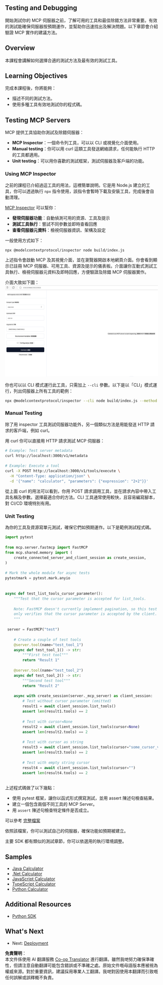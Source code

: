 <!--
CO_OP_TRANSLATOR_METADATA:
{
  "original_hash": "e25bc265a51244a7a2d93b3761543a1f",
  "translation_date": "2025-06-12T22:22:59+00:00",
  "source_file": "03-GettingStarted/08-testing/README.md",
  "language_code": "hk"
}
-->
## Testing and Debugging

開始測試你的 MCP 伺服器之前，了解可用的工具和最佳除錯方法非常重要。有效的測試能確保伺服器按預期運作，並幫助你迅速找出及解決問題。以下章節會介紹驗證 MCP 實作的建議方法。

## Overview

本課程會講解如何選擇合適的測試方法及最有效的測試工具。

## Learning Objectives

完成本課程後，你將能夠：

- 描述不同的測試方法。
- 使用多種工具有效地測試你的程式碼。

## Testing MCP Servers

MCP 提供工具協助你測試及除錯伺服器：

- **MCP Inspector**：一個命令列工具，可以以 CLI 或視覺化介面使用。
- **Manual testing**：你可以用 curl 這類工具發送網絡請求，任何能執行 HTTP 的工具都適用。
- **Unit testing**：可以用你喜歡的測試框架，測試伺服器及客戶端的功能。

### Using MCP Inspector

之前的課程已介紹過這工具的用法，這裡簡單說明。它是用 Node.js 建立的工具，你可以透過執行 `npx` 指令使用，該指令會暫時下載及安裝工具，完成後會自動清理。

[MCP Inspector](https://github.com/modelcontextprotocol/inspector) 可以幫你：

- **發現伺服器功能**：自動偵測可用的資源、工具及提示
- **測試工具執行**：嘗試不同參數並即時查看回應
- **查看伺服器元資料**：檢視伺服器資訊、架構及設定

一般使用方式如下：

```bash
npx @modelcontextprotocol/inspector node build/index.js
```

上述指令會啟動 MCP 及其視覺介面，並在瀏覽器開啟本地網頁介面。你會看到顯示已註冊 MCP 伺服器、可用工具、資源及提示的儀表板。介面讓你互動式測試工具執行、檢視伺服器元資料及即時回應，方便驗證及除錯 MCP 伺服器實作。

介面大致如下圖： ![Inspector](../../../../translated_images/connect.141db0b2bd05f096fb1dd91273771fd8b2469d6507656c3b0c9df4b3c5473929.hk.png)

你也可以以 CLI 模式運行此工具，只需加上 `--cli` 參數。以下是以「CLI」模式運行，列出伺服器上所有工具的範例：

```sh
npx @modelcontextprotocol/inspector --cli node build/index.js --method tools/list
```

### Manual Testing

除了用 inspector 工具測試伺服器功能外，另一個類似方法是用能發送 HTTP 請求的客戶端，例如 curl。

用 curl 你可以直接用 HTTP 請求測試 MCP 伺服器：

```bash
# Example: Test server metadata
curl http://localhost:3000/v1/metadata

# Example: Execute a tool
curl -X POST http://localhost:3000/v1/tools/execute \
  -H "Content-Type: application/json" \
  -d '{"name": "calculator", "parameters": {"expression": "2+2"}}'
```

從上面 curl 的用法可以看到，你用 POST 請求調用工具，並在請求內容中帶入工具名稱及參數。選擇最適合你的方法。CLI 工具通常使用較快，且容易編寫腳本，對 CI/CD 環境特別有用。

### Unit Testing

為你的工具及資源寫單元測試，確保它們如預期運作。以下是範例測試程式碼。

```python
import pytest

from mcp.server.fastmcp import FastMCP
from mcp.shared.memory import (
    create_connected_server_and_client_session as create_session,
)

# Mark the whole module for async tests
pytestmark = pytest.mark.anyio


async def test_list_tools_cursor_parameter():
    """Test that the cursor parameter is accepted for list_tools.

    Note: FastMCP doesn't currently implement pagination, so this test
    only verifies that the cursor parameter is accepted by the client.
    """

 server = FastMCP("test")

    # Create a couple of test tools
    @server.tool(name="test_tool_1")
    async def test_tool_1() -> str:
        """First test tool"""
        return "Result 1"

    @server.tool(name="test_tool_2")
    async def test_tool_2() -> str:
        """Second test tool"""
        return "Result 2"

    async with create_session(server._mcp_server) as client_session:
        # Test without cursor parameter (omitted)
        result1 = await client_session.list_tools()
        assert len(result1.tools) == 2

        # Test with cursor=None
        result2 = await client_session.list_tools(cursor=None)
        assert len(result2.tools) == 2

        # Test with cursor as string
        result3 = await client_session.list_tools(cursor="some_cursor_value")
        assert len(result3.tools) == 2

        # Test with empty string cursor
        result4 = await client_session.list_tools(cursor="")
        assert len(result4.tools) == 2
    
```

上述程式碼做了以下幾點：

- 使用 pytest 框架，讓你以函式形式撰寫測試，並用 assert 陳述句檢查結果。
- 建立一個包含兩個不同工具的 MCP Server。
- 用 `assert` 陳述句檢查特定條件是否成立。

可以參考 [完整檔案](https://github.com/modelcontextprotocol/python-sdk/blob/main/tests/client/test_list_methods_cursor.py)

依照該檔案，你可以測試自己的伺服器，確保功能如預期被建立。

主要 SDK 都有類似的測試章節，你可以依選用的執行環境調整。

## Samples 

- [Java Calculator](../samples/java/calculator/README.md)
- [.Net Calculator](../../../../03-GettingStarted/samples/csharp)
- [JavaScript Calculator](../samples/javascript/README.md)
- [TypeScript Calculator](../samples/typescript/README.md)
- [Python Calculator](../../../../03-GettingStarted/samples/python) 

## Additional Resources

- [Python SDK](https://github.com/modelcontextprotocol/python-sdk)

## What's Next

- Next: [Deployment](/03-GettingStarted/09-deployment/README.md)

**免責聲明**：  
本文件係使用 AI 翻譯服務 [Co-op Translator](https://github.com/Azure/co-op-translator) 進行翻譯。雖然我哋努力確保準確性，但請注意自動翻譯可能包含錯誤或不準確之處。原始文件嘅母語版本應被視為權威來源。對於重要資訊，建議採用專業人工翻譯。我哋對因使用本翻譯而引致嘅任何誤解或誤釋概不負責。